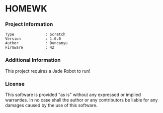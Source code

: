 HOMEWK
================



### Project Information
```
Type              : Scratch
Version           : 1.0.0
Author            : Duncanyu
Firmware          : 42
```

### Additional Information
This project requires a Jade Robot to run!

### License
This software is provided "as is" without any expressed or implied warranties.  In no case shall the author or any contributors be liable for any damages caused by the use of this software.

